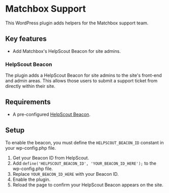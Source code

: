 # Matchbox Support

This WordPress plugin adds helpers for the Matchbox support team.

## Key features

- Add Matchbox's HelpScout Beacon for site admins.

### HelpScout Beacon

The plugin adds a HelpScout Beacon for site admins to the site's front-end and admin areas.
This allows those users to submit a support ticket from directly within their site.

## Requirements

- A pre-configured [HelpScout Beacon](https://docs.helpscout.com/article/1250-beacon-jumpstart-guide).

## Setup

To enable the beacon, you must define the `HELPSCOUT_BEACON_ID` constant in your wp-config.php file.

1. Get your Beacon ID from HelpScout.
1. Add `define('HELPSCOUT_BEACON_ID', 'YOUR_BEACON_ID_HERE');` to the wp-config.php file.
1. Replace `YOUR_BEACON_ID_HERE` with your Beacon ID.
1. Enable the plugin.
1. Reload the page to confirm your HelpScout Beacon appears on the site.
